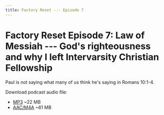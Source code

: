 ```yaml
---
title: Factory Reset --- Episode 7
---
```


# Factory Reset Episode 7: Law of Messiah --- God's righteousness and why I left Intervarsity Christian Fellowship

Paul is not saying what many of us think he's saying in Romans 10:1-4. 

Download podcast audio file:

* [MP3](http://files.xpian.info/factory_reset_episode_7.mp3) ~22 MB
* [AAC/M4A](http://files.xpian.info/factory_reset_episode_7.m4a) ~61 MB
